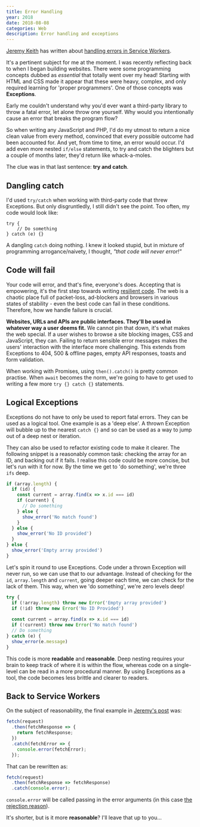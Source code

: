 ```yaml
---
title: Error Handling
year: 2018
date: 2018-08-08
categories: Web
description: Error handling and exceptions
---
```



[Jeremy Keith](https://adactio.com) has written about [handling errors in Service Workers](https://adactio.com/journal/14241).

It's a pertinent subject for me at the moment. I was recently reflecting back to when I began building websites. There were some programming concepts dubbed as _essential_ that totally went over my head! Starting with HTML and CSS made it appear that these were heavy, complex, and only required learning for 'proper programmers'. One of those concepts was **Exceptions**.

Early me couldn't understand why you'd ever want a third-party library to throw a fatal error, let alone throw one yourself. Why would you intentionally cause an error that breaks the program flow?

So when writing any JavaScript and PHP, I'd do my utmost to return a nice clean value from every method, convinced that every possible outcome had been accounted for. And yet, from time to time, an error would occur. I'd add even more nested `if/else` statements, to try and catch the blighters but a couple of months later, they'd return like whack-a-moles.

The clue was in that last sentence: **try and catch**.

## Dangling catch

I'd used `try/catch` when working with third-party code that threw Exceptions. But only disgruntledly, I still didn't see the point. Too often, my code would look like:

```
try {
    // Do something
} catch (e) {}
```

A dangling `catch` doing nothing. I knew it looked stupid, but in mixture of programming arrogance/naivety, I thought, _"that code will never error!"_

## Code will fail

Your code will error, and that's fine, everyone's does. Accepting that is empowering, it's the first step towards writing [resilient code](https://resilientwebdesign.com/). The web is a chaotic place full of packet-loss, ad-blockers and browsers in various states of stability - even the best code can fail in these conditions. Therefore, how we handle failure is crucial.

**Websites, URLs and APIs are public interfaces. They'll be used in whatever way a user deems fit.** We cannot pin that down, it's what makes the web special. If a user wishes to browse a site blocking images, CSS and JavaScript, they can. Failing to return sensible error messages makes the users' interaction with the interface more challenging. This extends from Exceptions to 404, 500 & offline pages, empty API responses, toasts and form validation.

When working with Promises, using `then().catch()` is pretty common practise. When `await` becomes the norm, we're going to have to get used to writing a few more `try {} catch {}` statements.

## Logical Exceptions

Exceptions do not have to only be used to report fatal errors. They can be used as a logical tool. One example is as a 'deep else'. A thrown Exception will bubble up to the nearest `catch {}` and so can be used as a way to jump out of a deep nest or iteration.

They can also be used to refactor existing code to make it clearer. The following snippet is a reasonably common task: checking the array for an ID, and backing out if it fails. I realise this code could be more concise, but let's run with it for now. By the time we get to 'do something', we're three `ifs` deep.

```js
if (array.length) {
  if (id) {
    const current = array.find(x => x.id === id)
    if (current) {
      // Do something
    } else {
      show_error('No match found')
    }
  } else {
    show_error('No ID provided')
  }
} else {
  show_error('Empty array provided')
}
```

Let's spin it round to use Exceptions. Code under a thrown Exception will never run, so we can use that to our advantage. Instead of checking for the `id`, `array.length` and `current`, going deeper each time, we can check for the lack of them. This way, when we 'do something', we're zero levels deep!

```js
try {
  if (!array.length) throw new Error('Empty array provided')
  if (!id) throw new Error('No ID Provided')
  
  const current = array.find(x => x.id === id)
  if (!current) throw new Error('No match found')
  // Do something
} catch (e) {
  show_error(e.message)
}
```

This code is more **readable** and **reasonable**. Deep nesting requires your brain to keep track of where it is within the flow, whereas code on a single-level can be read in a more procedural manner. By using Exceptions as a tool, the code becomes less brittle and clearer to readers.

## Back to Service Workers

On the subject of reasonability, the final example in [Jeremy's post](https://adactio.com/journal/14241) was:

```js
fetch(request)
  .then(fetchResponse => {
    return fetchResponse;
  })
  .catch(fetchError => {
    console.error(fetchError);
  });
```

That can be rewritten as:

```js
fetch(request)
  .then(fetchResponse => fetchResponse)
  .catch(console.error);
```

`console.error` will be called passing in the error arguments (in this case [the rejection reason](https://developer.mozilla.org/en-US/docs/Web/JavaScript/Reference/Global_Objects/Promise/catch#Parameters)).

It's shorter, but is it more **reasonable**? I'll leave that up to you...
